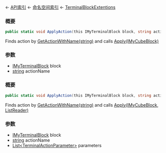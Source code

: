 ← [API索引](Api-Index) ← [命名空间索引](Namespace-Index) ← [TerminalBlockExtentions](Sandbox.ModAPI.Ingame.TerminalBlockExtentions)

### 概要

```csharp
public static void ApplyAction(this IMyTerminalBlock block, string actionName)
```

Finds action by [GetActionWithName(string)](Sandbox.ModAPI.Ingame.IMyTerminalBlock.GetActionWithName) and calls [Apply(IMyCubeBlock)](Sandbox.ModAPI.Interfaces.ITerminalAction.Apply) 

### 参数

* [IMyTerminalBlock](Sandbox.ModAPI.Ingame.IMyTerminalBlock) block
* [string](https://docs.microsoft.com/en-us/dotnet/api/System.String?view=netframework-4.6) actionName
### 概要

```csharp
public static void ApplyAction(this IMyTerminalBlock block, string actionName, List<TerminalActionParameter> parameters)
```

Finds action by [GetActionWithName(string)](Sandbox.ModAPI.Ingame.IMyTerminalBlock.GetActionWithName) and calls [Apply(IMyCubeBlock, ListReader<TerminalActionParameter>)](Sandbox.ModAPI.Interfaces.ITerminalAction.Apply) 

### 参数

* [IMyTerminalBlock](Sandbox.ModAPI.Ingame.IMyTerminalBlock) block
* [string](https://docs.microsoft.com/en-us/dotnet/api/System.String?view=netframework-4.6) actionName
* [List&lt;TerminalActionParameter&gt;](https://docs.microsoft.com/en-us/dotnet/api/System.Collections.Generic.List-1?view=netframework-4.6) parameters
